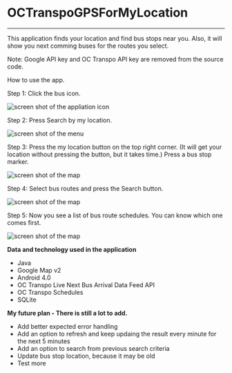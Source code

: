 OCTranspoGPSForMyLocation
=========================


----------------------------------------------------------------------
This application finds your location and find bus stops near you. Also, it will show you next comming buses for the routes you select.

Note: Google API key and OC Transpo API key are removed from the source code. 


How to use the app.


Step 1: Click the bus icon.


![screen shot of the appliation icon](https://raw.github.com/Makkurokurosuke/OCTranspoGPSForMyLocation/master/screenshot/Screenshot_1.png)


Step 2: Press Search by my location.


![screen shot of the menu](https://raw.github.com/Makkurokurosuke/OCTranspoGPSForMyLocation/master/screenshot/Screenshot_2.png)


Step 3: Press the my location button on the top right corner. (It will get your location without pressing the button, but it takes time.) Press a bus stop marker.


![screen shot of the map](https://raw.github.com/Makkurokurosuke/OCTranspoGPSForMyLocation/master/screenshot/Screenshot_3.png)


Step 4: Select bus routes and press the Search button.


![screen shot of the map](https://raw.github.com/Makkurokurosuke/OCTranspoGPSForMyLocation/master/screenshot/Screenshot_4.png)


Step 5: Now you see a list of bus route schedules. You can know which one comes first.


![screen shot of the map](https://raw.github.com/Makkurokurosuke/OCTranspoGPSForMyLocation/master/screenshot/Screenshot_5.png)



<b>Data and technology used in the application</b>
<ul>
<li>Java</li>
<li>Google Map v2</li>
<li>Android 4.0</li>
<li>OC Transpo Live Next Bus Arrival Data Feed API</li>
<li>OC Transpo Schedules</li>
<li>SQLite</li>
</ul>



<b>My future plan - There is still a lot to add.</b>
<ul>
<li>Add better expected error handling</li>
<li>Add an option to refresh and keep updaing the result every minute for the next 5 minutes</li>
<li>Add an option to search from previous search criteria</li>
<li>Update bus stop location, because it may be old</li>
<li>Test more</li>
</ul>
